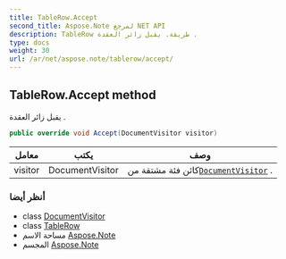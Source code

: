 ```yaml
---
title: TableRow.Accept
second_title: Aspose.Note لمرجع NET API
description: TableRow طريقة. يقبل زائر العقدة .
type: docs
weight: 30
url: /ar/net/aspose.note/tablerow/accept/
---
```

## TableRow.Accept method

يقبل زائر العقدة .

```csharp
public override void Accept(DocumentVisitor visitor)
```

| معامل | يكتب | وصف |
| --- | --- | --- |
| visitor | DocumentVisitor | كائن فئة مشتقة من[`DocumentVisitor`](../../documentvisitor/) . |

### أنظر أيضا

* class [DocumentVisitor](../../documentvisitor/)
* class [TableRow](../)
* مساحة الاسم [Aspose.Note](../../tablerow/)
* المجسم [Aspose.Note](../../../)


